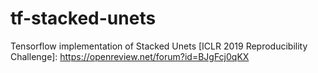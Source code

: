 # tf-stacked-unets
Tensorflow implementation of Stacked Unets [ICLR 2019 Reproducibility Challenge]: https://openreview.net/forum?id=BJgFcj0qKX
